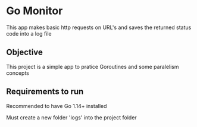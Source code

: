 # Go Monitor 

This app makes basic http requests on URL's and saves the returned status code into a log file

## Objective

This project is a simple app to pratice Goroutines and some paralelism concepts

## Requirements to run

Recommended to have Go 1.14+ installed

Must create a new folder 'logs' into the project folder
